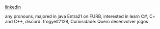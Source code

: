 <a href = 'https://www.linkedin.com/in/vitor-schramm-3b6a97216/'> linkedin </a>


any pronouns,
majored in java Entra21 on FURB,
interested in learn C#, C+ and C++,
discord: frogye#7128,
Curiosidade: Quero desenvolver jogos

